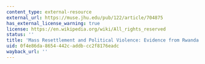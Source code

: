 ```yaml
---
content_type: external-resource
external_url: https://muse.jhu.edu/pub/122/article/704875
has_external_license_warning: true
license: https://en.wikipedia.org/wiki/All_rights_reserved
status: ''
title: 'Mass Resettlement and Political Violence: Evidence from Rwanda'
uid: 0f4e86da-8654-442c-addb-cc2f8176eadc
wayback_url: ''
---
```

